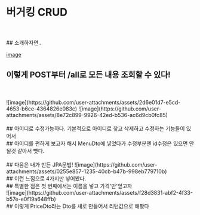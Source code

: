 # 버거킹 CRUD
<br/>
<br/>
## 소개하자면..

[image](https://github.com/user-attachments/assets/cd8a9f33-a52b-4388-bb8e-0aa8cb76a766)
<br/>
## 이렇게 POST부터 /all로 모든 내용 조회할 수 있다!
<br/>
<br/>
![image](https://github.com/user-attachments/assets/2d6e01d7-e5cd-4653-b6ce-4364826e083c)
![image](https://github.com/user-attachments/assets/8e72c899-9926-42ed-b536-ac6d9cb0fc85)
<br/>
<br/>
## 아이디로 수정가능하다. 기본적으로 아이디로 찾고 삭제하고 수정하는 기능들이 있어서 <br/>
## 아이디를 편하게 보고자 해서 MenuDto에 넣었다가 수정부분엔 id수정은 있으면 안될것 같아서 뻇다.
<br/>
<br/>
## 다음은 내가 만든 JPA문법!
![image](https://github.com/user-attachments/assets/0255e857-1235-40cb-b47b-998eb779710b)
<br/> 
## 이런 느낌으로 4가지만 넣어봤다. <br/>
## 특별한 점은 첫 번째에서는 이름을 넣고 가격'만'얻고자  <br/>
![image](https://github.com/user-attachments/assets/f28d3831-abf2-4f33-b57e-e0f19a648ffb)
<br/>
## 이렇게 PriceDto라는 Dto를 새로 만들어서 리턴값으로 해봤다

